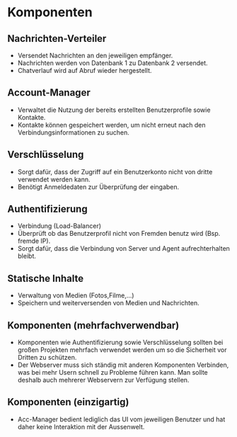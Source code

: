 # Komponenten


## Nachrichten-Verteiler

  * Versendet Nachrichten an den jeweiligen empfänger.
  * Nachrichten werden von Datenbank 1 zu Datenbank 2 versendet.
  * Chatverlauf wird auf Abruf wieder hergestellt.

## Account-Manager

  * Verwaltet die Nutzung der bereits erstellten Benutzerprofile sowie Kontakte.
  * Kontakte können gespeichert werden, um nicht erneut nach den Verbindungsinformationen zu suchen.

## Verschlüsselung

  * Sorgt dafür, dass der Zugriff auf ein Benutzerkonto nicht von dritte verwendet werden kann.
  * Benötigt Anmeldedaten zur Überprüfung der eingaben.

## Authentifizierung

  * Verbindung (Load-Balancer)
  * Überprüft ob das Benutzerprofil nicht von Fremden benutz wird (Bsp. fremde IP).
  * Sorgt dafür, dass die Verbindung von Server und Agent aufrechterhalten bleibt.
  
## Statische Inhalte

  * Verwaltung von Medien (Fotos,Filme,...)
  * Speichern und weiterversenden von Medien und Nachrichten.
  
  
## Komponenten (mehrfachverwendbar)

  * Komponenten wie Authentifizierung sowie Verschlüsselung sollten bei großen Projekten mehrfach verwendet werden um so die Sicherheit vor Dritten zu schützen.
  * Der Webserver muss sich ständig mit anderen Komponenten Verbinden, was bei mehr Usern schnell zu Probleme führen kann.
  Man sollte deshalb auch mehrerer Webservern zur Verfügung stellen.
  

## Komponenten (einzigartig)

  * Acc-Manager bedient lediglich das UI vom jeweiligen Benutzer und hat daher keine Interaktion mit der Aussenwelt.
